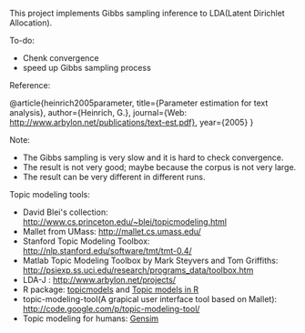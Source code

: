 This project implements Gibbs sampling inference to LDA\(Latent Dirichlet Allocation\).

To-do:
* Chenk convergence
* speed up Gibbs sampling process

Reference:

@article{heinrich2005parameter,
  title={Parameter estimation for text analysis},
  author={Heinrich, G.},
  journal={Web: http://www.arbylon.net/publications/text-est.pdf},
  year={2005}
}

Note:
* The Gibbs sampling is very slow and it is hard to check convergence.
* The result is not very good; maybe because the corpus is not very large.
* The result can be very different in different runs.

Topic modeling tools:
* David Blei's collection: http://www.cs.princeton.edu/~blei/topicmodeling.html
* Mallet from UMass: http://mallet.cs.umass.edu/
* Stanford Topic Modeling Toolbox: http://nlp.stanford.edu/software/tmt/tmt-0.4/
* Matlab Topic Modeling Toolbox by Mark Steyvers and Tom Griffiths: http://psiexp.ss.uci.edu/research/programs_data/toolbox.htm
* LDA-J : http://www.arbylon.net/projects/
* R package: [topicmodels](http://cran.r-project.org/web/packages/topicmodels/vignettes/topicmodels.pdf) and [Topic models in R](http://cran.uvigo.es/web/packages/topicmodels/vignettes/topicmodels.pdf)
* topic-modeling-tool(A grapical user interface tool based on Mallet): http://code.google.com/p/topic-modeling-tool/
* Topic modeling for humans: [Gensim](http://radimrehurek.com/gensim/index.html)

